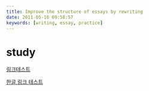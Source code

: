 ```yaml
---
title: Improve the structure of essays by rewriting
date: 2011-05-16 09:58:57
keywords: [writing, essay, practice]
---
```


# study

[링크테스트](/doc/test2.md)

[한글 링크 테스트](/doc/한글%20테스트.md)
